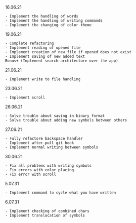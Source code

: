 16.06.21

```
- Implement the handling of words
- Implement the handling of writing commands
- Implement the changing of color theme
```

19.06.21

```
- Complete refactoring
- Implement reading of opened file
- Implement creation of new file if opened does not exist
- Implement saving of new added text
Bonus+ (Implement search architecture over the app)
```

21.06.21

```
- Implement write to file handling
```

23.06.21

```
- Implement scroll 
```

26.06.21

```
- Solve trouble about saving in binary format
- Solve trouble about adding new symbols between others
```

27.06.21

```
- Fully refactore backspace handler
- Implement after-pull git hook
- Implement normal writing between symbols
```
30.06.21

```
- Fix all problems with writing symbols
- Fix errors with color placing
- Fix error with scroll
```
5.07.31

```
- Implement command to cycle what you have written
```

6.07.31

```
- Implement checking of combined chars
- Implement translocation of symbols
```

